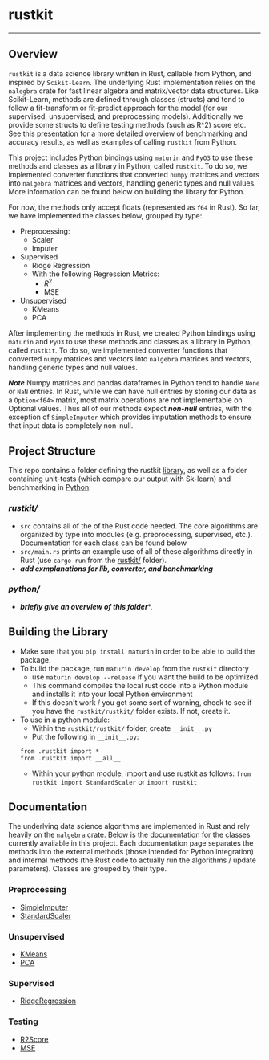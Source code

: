 # rustkit

---

## Overview

`rustkit` is a data science library written in Rust, callable from Python, and inspired by `Scikit-Learn`. The underlying Rust implementation relies on the `nalegbra` crate for fast linear algebra and matrix/vector data structures. Like Scikit-Learn, methods are defined through classes (structs) and tend to follow a fit-transform or fit-predict approach for the model (for our supervised, unsupervised, and preprocessing models). Additionally we provide some structs to define testing methods (such as R^2) score etc. See this [presentation](python/presentation.ipynb) for a more detailed overview of benchmarking and accuracy results, as well as examples of calling `rustkit` from Python.

This project includes Python bindings using `maturin` and `PyO3` to use these methods and classes as a library in Python, called `rustkit`. To do so, we implemented converter functions that converted `numpy` matrices and vectors into `nalgebra` matrices and vectors, handling generic types and null values. More information can be found below on building the library for Python. 

For now, the methods only accept floats (represented as `f64` in Rust). So far, we have implemented the classes below, grouped by type:

- Preprocessing:
    - Scaler
    - Imputer
- Supervised
    - Ridge Regression
    - With the following Regression Metrics:
        - $R^2$
        - MSE
- Unsupervised
    - KMeans
    - PCA

After implementing the methods in Rust, we created Python bindings using `maturin` and `PyO3` to use these methods and classes as a library in Python, called `rustkit`. To do so, we implemented converter functions that converted `numpy` matrices and vectors into `nalgebra` matrices and vectors, handling generic types and null values.

***Note***
Numpy matrices and pandas dataframes in Python tend to handle `None` or `NaN` entries. In Rust, while we can have null entries by storing our data as a `Option<f64>` matrix, most matrix operations are not implementable on Optional values. Thus all of our methods expect ***non-null*** entries, with the exception of `SimpleImputer` which provides imputation methods to ensure that input data is completely non-null.


## Project Structure

This repo contains a folder defining the rustkit [library](rustkit/), as well as a folder containing unit-tests (which compare our output with Sk-learn) and benchmarking in [Python](python/).

### ***rustkit/***
- `src` contains all of the of the Rust code needed. The core algorithms are organized by type into modules (e.g. preprocessing, supervised, etc.). Documentation for each class can be found below
- `src/main.rs` prints an example use of all of these algorithms directly in Rust (use `cargo run` from the [rustkit/](rustkit/) folder).
- ***add exmplanations for lib, converter, and benchmarking***


### ***python/***
- ***briefly give an overview of this folder****.




## Building the Library

- Make sure that you `pip install maturin` in order to be able to build the package.
- To build the package, run `maturin develop` from the `rustkit` directory
  - use `maturin develop --release` if you want the build to be optimized
  - This command compiles the local rust code into a Python module and installs it into your local Python environment
  - If this doesn't work / you get some sort of warning, check to see if you have the `rustkit/rustkit/` folder exists. If not, create it.
- To use in a python module:
  - Within the `rustkit/rustkit/` folder, create `__init__.py`
  - Put the following in `__init__.py`:
  ```
  from .rustkit import *
  from .rustkit import __all__
  ```
  - Within your python module, import and use rustkit as follows: `from rustkit import StandardScaler` or `import rustkit`


## Documentation

The underlying data science algorithms are implemented in Rust and rely heavily on the `nalgebra` crate. Below is the documentation for the classes currently available in this project. Each documentation page separates the methods into the external methods (those intended for Python integration) and internal methods (the Rust code to actually run the algorithms / update parameters). Classes are grouped by their type.

### **Preprocessing**

- [SimpleImputer](docs/Simple_Imputer_Documentation.md)
- [StandardScaler](docs/Standard_Scaler_Documentation.md)

### **Unsupervised**

- [KMeans](docs/KMeans_Documentation.MD)
- [PCA](docs/PCA_Documentation.MD)

### **Supervised**

- [RidgeRegression](docs/Ridge_Regression_Documentation.md)

### **Testing**

- [R2Score](docs/R2_Score_Documentation.md)
- [MSE](docs/MSE_Score_Documentation.md)
